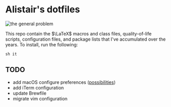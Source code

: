 # Alistair's dotfiles

![the general problem](https://imgs.xkcd.com/comics/the_general_problem.png)

<!-- TODO write a little self-deprecating intro -->

This repo contain the $\LaTeX$ macros and class files, quality-of-life scripts, configuration files, and package lists that I've accumulated over the years. To install, run the following:

`sh it`

## TODO

- add macOS configure preferences ([possibilities](https://ss64.com/osx/syntax-defaults.html))
- add iTerm configuration
- update Brewfile
- migrate vim configuration
